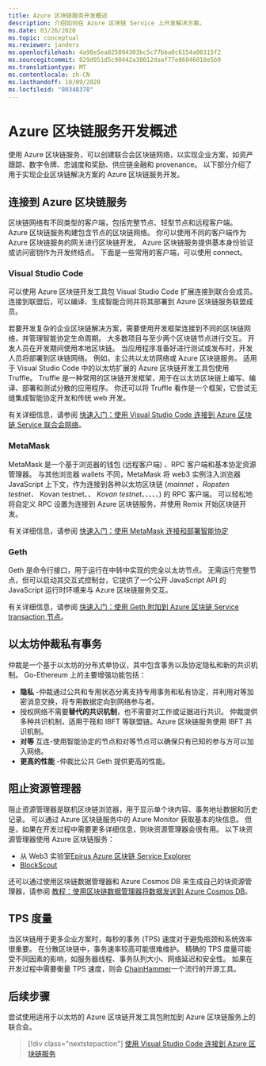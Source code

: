 ```yaml
---
title: Azure 区块链服务开发概述
description: 介绍如何在 Azure 区块链 Service 上开发解决方案。
ms.date: 03/26/2020
ms.topic: conceptual
ms.reviewer: janders
ms.openlocfilehash: 4a98e5ea025894303bc5c77bba0c6154a08315f2
ms.sourcegitcommit: 829d951d5c90442a38012daaf77e86046018e5b9
ms.translationtype: MT
ms.contentlocale: zh-CN
ms.lasthandoff: 10/09/2020
ms.locfileid: "80348378"
---
```

# <a name="azure-blockchain-service-development-overview"></a>Azure 区块链服务开发概述

使用 Azure 区块链服务，可以创建联合会区块链网络，以实现企业方案，如资产跟踪、数字令牌、忠诚度和奖励、供应链金融和 provenance。 以下部分介绍了用于实现企业区块链解决方案的 Azure 区块链服务开发。

## <a name="connecting-to-azure-blockchain-service"></a>连接到 Azure 区块链服务

区块链网络有不同类型的客户端，包括完整节点、轻型节点和远程客户端。 Azure 区块链服务构建包含节点的区块链网络。 你可以使用不同的客户端作为 Azure 区块链服务的网关进行区块链开发。 Azure 区块链服务提供基本身份验证或访问密钥作为开发终结点。 下面是一些常用的客户端，可以使用 connect。

### <a name="visual-studio-code"></a>Visual Studio Code

可以使用 Azure 区块链开发工具包 Visual Studio Code 扩展连接到联合会成员。 连接到联盟后，可以编译、生成智能合同并将其部署到 Azure 区块链服务联盟成员。

若要开发复杂的企业区块链解决方案，需要使用开发框架连接到不同的区块链网络，并管理智能协定生命周期。 大多数项目与至少两个区块链节点进行交互。 开发人员在开发期间使用本地区块链。 当应用程序准备好进行测试或发布时，开发人员将部署到区块链网络。 例如，主公共以太坊网络或 Azure 区块链服务。 适用于 Visual Studio Code 中的以太坊扩展的 Azure 区块链开发工具包使用 Truffle。 Truffle 是一种常用的区块链开发框架，用于在以太坊区块链上编写、编译、部署和测试分散的应用程序。 你还可以将 Truffle 看作是一个框架，它尝试无缝集成智能协定开发和传统 web 开发。

有关详细信息，请参阅 [快速入门：使用 Visual Studio Code 连接到 Azure 区块链 Service 联合会网络](connect-vscode.md)。

### <a name="metamask"></a>MetaMask

MetaMask 是一个基于浏览器的钱包 (远程客户端) 、RPC 客户端和基本协定资源管理器。 与其他浏览器 wallets 不同，MetaMask 将 web3 实例注入浏览器 JavaScript 上下文，作为连接到各种以太坊区块链 (*mainnet* *、Ropsten testnet、* Kovan testnet、、 *Kovan testnet*、、、、、) 的 RPC 客户端。 可以轻松地将自定义 RPC 设置为连接到 Azure 区块链服务，并使用 Remix 开始区块链开发。

有关详细信息，请参阅 [快速入门：使用 MetaMask 连接和部署智能协定](connect-metamask.md)

### <a name="geth"></a>Geth

Geth 是命令行接口，用于运行在中转中实现的完全以太坊节点。 无需运行完整节点，但可以启动其交互式控制台，它提供了一个公开 JavaScript API 的 JavaScript 运行时环境来与 Azure 区块链服务交互。

有关详细信息，请参阅 [快速入门：使用 Geth 附加到 Azure 区块链 Service transaction 节点](connect-geth.md)。

## <a name="ethereum-quorum-private-transactions"></a>以太坊仲裁私有事务

仲裁是一个基于以太坊的分布式单协议，其中包含事务以及协定隐私和新的共识机制。 Go-Ethereum 上的主要增强功能包括：

* **隐私** -仲裁通过公共和专用状态分离支持专用事务和私有协定，并利用对等加密消息交换，将专用数据定向到网络参与者。
* 授权网络不需要**替代的共识机制**，也不需要对工作或证据进行共识。 仲裁提供多种共识机制，适用于筏和 IBFT 等联盟链。Azure 区块链服务使用 IBFT 共识机制。
* **对等** 互连-使用智能协定的节点和对等节点可以确保只有已知的参与方可以加入网络。
* **更高的性能** -仲裁比公共 Geth 提供更高的性能。

## <a name="block-explorers"></a>阻止资源管理器

阻止资源管理器是联机区块链浏览器，用于显示单个块内容、事务地址数据和历史记录。 可以通过 Azure 区块链服务中的 Azure Monitor 获取基本的块信息。 但是，如果在开发过程中需要更多详细信息，则块资源管理器会很有用。  以下块资源管理器使用 Azure 区块链服务：

* 从 Web3 实验室[Epirus Azure 区块链 Service Explorer](https://azuremarketplace.microsoft.com/marketplace/apps/blk-technologies.azure-blockchain-explorer-template?tab=Overview)
* [BlockScout](https://github.com/Azure-Samples/blockchain/blob/master/ledger/template/ethereum-on-azure/technology-samples/blockscout/README.md)

还可以通过使用区块链数据管理器和 Azure Cosmos DB 来生成自己的块资源管理器，请参阅 [教程：使用区块链数据管理器将数据发送到 Azure Cosmos DB](data-manager-cosmosdb.md)。

## <a name="tps-measurement"></a>TPS 度量

当区块链用于更多企业方案时，每秒的事务 (TPS) 速度对于避免瓶颈和系统效率很重要。 在分散区块链中，事务速率较高可能很难维护。 精确的 TPS 度量可能受不同因素的影响，如服务器线程、事务队列大小、网络延迟和安全性。 如果在开发过程中需要衡量 TPS 速度，则会 [ChainHammer](https://github.com/drandreaskrueger/chainhammer)一个流行的开源工具。

## <a name="next-steps"></a>后续步骤

尝试使用适用于以太坊的 Azure 区块链开发工具包附加到 Azure 区块链服务上的联合会。

> [!div class="nextstepaction"]
> [使用 Visual Studio Code 连接到 Azure 区块链服务](connect-vscode.md)